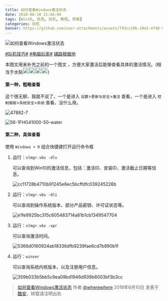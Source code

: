 ```yaml
---
title: 如何查看Windows激活状态
date: 2018-06-10 21:44:04
tags: [Win10, 资源, 玩机, 教程, 转载]
categories: 玩机
banner: https://github.com/user-attachments/assets/793cc19b-19a5-4f40-9dd6-c0b91de41297
---
```

![如何查看Windows激活状态](https://github.com/user-attachments/assets/793cc19b-19a5-4f40-9dd6-c0b91de41297)

<style>
  img.emoji {
    height: 20px;
    width: 20px;
    margin-bottom: -4px !important;
    display: unset;
  }
</style>

[#玩机技巧#](https://www.coolapk.com/t/玩机技巧) [#电脑玩家#](https://www.coolapk.com/t/电脑玩家) [铺路根据地](https://www.coolapk.com/dyh/1480)

本图文用来补充之前的一个图文 ，方便大家激活后能够查看具体的激活情况。(相当于水贴<img class="emoji" src="https://cdn.jsdelivr.net/gh/Coolapk-UWP/Coolapk-Lite@master/CoolapkLite/CoolapkLite/Assets/Emoji/(流汗滑稽).png" alt="流汗滑稽" /><img class="emoji" src="https://cdn.jsdelivr.net/gh/Coolapk-UWP/Coolapk-Lite@master/CoolapkLite/CoolapkLite/Assets/Emoji/(流汗滑稽).png" alt="流汗滑稽" /><img class="emoji" src="https://cdn.jsdelivr.net/gh/Coolapk-UWP/Coolapk-Lite@master/CoolapkLite/CoolapkLite/Assets/Emoji/(流汗滑稽).png" alt="流汗滑稽" /><img class="emoji" src="https://cdn.jsdelivr.net/gh/Coolapk-UWP/Coolapk-Lite@master/CoolapkLite/CoolapkLite/Assets/Emoji/(流汗滑稽).png" alt="流汗滑稽" />)

#### 第一种，粗略查看

这个很无聊，我就不说了，一个是进入 `设置`>`更新与安全`>`激活` 查看，一个是进入 `控制面板`>`系统安全`>`系统` 查看，没什么用。

![47882-7](https://github.com/user-attachments/assets/688e5a64-f365-42ae-93fb-259754fda844)

![56-1FHG41000-50-water](https://github.com/user-attachments/assets/3d7058f4-d70e-4e0d-ac23-c6185776bafa)

#### 第二种，具体查看

使用 `Windows + R` 组合快捷键打开运行命令框 

1. 运行：`slmgr.vbs -dlv`

   可以查询到Win10的激活信息，包括：激活ID、安装ID、激活截止日期等信息。 <!--more-->

   ![cc11728b4710b91245e6ec5bcffdfc039245226b](https://github.com/user-attachments/assets/b0c293bb-f159-498a-ad36-9e8d57d13aa0)

2. 运行：`slmgr.vbs -dli`

   可以查询到操作系统版本、部分产品密钥、许可证状态等。 

   ![e1fe9925bc315c605483714a81b1cb1349547704](https://github.com/user-attachments/assets/ff6e5cc9-6393-4660-90ec-1907b52baaa1)

3. 运行：`slmgr.vbs -xpr`

   可以查询激活时间。 

   ![5366d0160924ab18336dfb9239fae6cd7b890b1f](https://github.com/user-attachments/assets/95291d91-a84f-4254-9685-d1aaad897a78)

4. 运行：`winver`

   可以查询系统内核版本，以及注册用户信息。

   ![359b033b5bb5c9ea09bd1946d939b6003bf3b3cc](https://github.com/user-attachments/assets/aef545ff-bd91-4451-aa1e-bb2ffc5e73d9)

> [如何查看Windows激活状态](https://www.coolapk.com/feed/6850699?shareKey=OGJiZmViMTQ4OTQxNjY2NGEzZTE) 作者 [@wherewhere](https://www.coolapk.com/u/wherewhere) 2018年6月10日 发表于 [酷安](https://www.coolapk.com "Coolapk")，转载请注明出处
